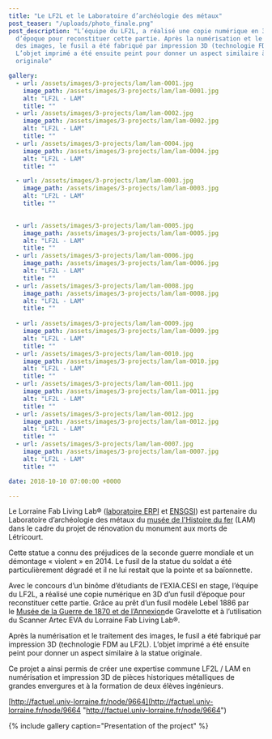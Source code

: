 ```yaml
---
title: "Le LF2L et le Laboratoire d’archéologie des métaux"
post_teaser: "/uploads/photo_finale.png"
post_description: "L’équipe du LF2L, a réalisé une copie numérique en 3D d’un fusil
  d’époque pour reconstituer cette partie. Après la numérisation et le traitement
  des images, le fusil a été fabriqué par impression 3D (technologie FDM au LF2L).
  L’objet imprimé a été ensuite peint pour donner un aspect similaire à la statue
  originale"

gallery:
  - url: /assets/images/3-projects/lam/lam-0001.jpg
    image_path: /assets/images/3-projects/lam/lam-0001.jpg
    alt: "LF2L - LAM"
    title: ""
  - url: /assets/images/3-projects/lam/lam-0002.jpg
    image_path: /assets/images/3-projects/lam/lam-0002.jpg
    alt: "LF2L - LAM"
    title: ""
  - url: /assets/images/3-projects/lam/lam-0004.jpg
    image_path: /assets/images/3-projects/lam/lam-0004.jpg
    alt: "LF2L - LAM"
    title: ""

  - url: /assets/images/3-projects/lam/lam-0003.jpg
    image_path: /assets/images/3-projects/lam/lam-0003.jpg
    alt: "LF2L - LAM"
    title: ""
  

  - url: /assets/images/3-projects/lam/lam-0005.jpg
    image_path: /assets/images/3-projects/lam/lam-0005.jpg
    alt: "LF2L - LAM"
    title: ""
  - url: /assets/images/3-projects/lam/lam-0006.jpg
    image_path: /assets/images/3-projects/lam/lam-0006.jpg
    alt: "LF2L - LAM"
    title: ""
  - url: /assets/images/3-projects/lam/lam-0008.jpg
    image_path: /assets/images/3-projects/lam/lam-0008.jpg
    alt: "LF2L - LAM"
    title: ""
  
  - url: /assets/images/3-projects/lam/lam-0009.jpg
    image_path: /assets/images/3-projects/lam/lam-0009.jpg
    alt: "LF2L - LAM"
    title: ""
  - url: /assets/images/3-projects/lam/lam-0010.jpg
    image_path: /assets/images/3-projects/lam/lam-0010.jpg
    alt: "LF2L - LAM"
    title: ""
  - url: /assets/images/3-projects/lam/lam-0011.jpg
    image_path: /assets/images/3-projects/lam/lam-0011.jpg
    alt: "LF2L - LAM"
    title: ""
  - url: /assets/images/3-projects/lam/lam-0012.jpg
    image_path: /assets/images/3-projects/lam/lam-0012.jpg
    alt: "LF2L - LAM"
    title: ""
  - url: /assets/images/3-projects/lam/lam-0007.jpg
    image_path: /assets/images/3-projects/lam/lam-0007.jpg
    alt: "LF2L - LAM"
    title: ""    

date: 2018-10-10 07:00:00 +0000

---
```


Le Lorraine Fab Living Lab® ([laboratoire ERPI](https://erpi.univ-lorraine.fr/) et [ENSGSI](https://www.facebook.com/ENSGSI/?__tn__=K-R&eid=ARA7HmvsiaiPc62vWD_iGEOUziX0pGYzvNlmsKhIpY8s7Ylo5DdwAO_-7fLTBOkHxD3cqstHZd3s2IjC&fref=mentions&__xts__%5B0%5D=68.ARBg2cwBaTLzLd9la34GTiz9f6nqoQ9Ld6OHX_yt_7l8BNN26-xgZNGJY0jHtIT6uJCuZtoRm6i0JXLPnlH7bZTUsETyDvgWWyher--JfVkfsEgEdwi9k3b43Tbg0bgwTKPsoYwuTqK0H0nRfOVrCQPVrp2ijgtbLOEcn4jRV3HXI0YT-pctTHZyXYPfBsMc-4KapGXhX-xs8cBhVdub6IVUscQ)) est partenaire du Laboratoire d’archéologie des métaux du [musée de l'Histoire du fer](https://www.facebook.com/musee.histoire.du.fer/?__tn__=K-R&eid=ARAQfhjqsxh37UIlUvnXE-_rEH4sTPQElR7dJIIgl-OmWYGgkF7648LnYbF2LEVBoMcKQ46l5B-Un78b&fref=mentions&__xts__%5B0%5D=68.ARBg2cwBaTLzLd9la34GTiz9f6nqoQ9Ld6OHX_yt_7l8BNN26-xgZNGJY0jHtIT6uJCuZtoRm6i0JXLPnlH7bZTUsETyDvgWWyher--JfVkfsEgEdwi9k3b43Tbg0bgwTKPsoYwuTqK0H0nRfOVrCQPVrp2ijgtbLOEcn4jRV3HXI0YT-pctTHZyXYPfBsMc-4KapGXhX-xs8cBhVdub6IVUscQ) (LAM) dans le cadre du projet de rénovation du monument aux morts de Létricourt.

Cette statue a connu des préjudices de la seconde guerre mondiale et un démontage « violent » en 2014. Le fusil de la statue du soldat a été particulièrement dégradé et il ne lui restait que la pointe et sa baïonnette.

Avec le concours d’un binôme d’étudiants de l’EXIA.CESI en stage, l’équipe du LF2L, a réalisé une copie numérique en 3D d’un fusil d’époque pour reconstituer cette partie. Grâce au prêt d’un fusil modèle Lebel 1886 par le [Musée de la Guerre de 1870 et de l’Annexion](https://www.facebook.com/MuseedelaGuerrede1870Gravelotte/?__tn__=K-R&eid=ARAo4jUwu3xkiIrLLp1Wa_U2FD3MwJJdjCdAdRWW7ISVTOkmHdYAwTYBjT0gL4eLgeJjUNLLC9kZaNjL&fref=mentions&__xts__%5B0%5D=68.ARBg2cwBaTLzLd9la34GTiz9f6nqoQ9Ld6OHX_yt_7l8BNN26-xgZNGJY0jHtIT6uJCuZtoRm6i0JXLPnlH7bZTUsETyDvgWWyher--JfVkfsEgEdwi9k3b43Tbg0bgwTKPsoYwuTqK0H0nRfOVrCQPVrp2ijgtbLOEcn4jRV3HXI0YT-pctTHZyXYPfBsMc-4KapGXhX-xs8cBhVdub6IVUscQ)de Gravelotte et à l’utilisation du Scanner Artec EVA du Lorraine Fab Living Lab®.  
  
Après la numérisation et le traitement des images, le fusil a été fabriqué par impression 3D (technologie FDM au LF2L). L’objet imprimé a été ensuite peint pour donner un aspect similaire à la statue originale.

Ce projet a ainsi permis de créer une expertise commune LF2L / LAM en numérisation et impression 3D de pièces historiques métalliques de grandes envergures et à la formation de deux élèves ingénieurs.

[http://factuel.univ-lorraine.fr/node/9664](http://factuel.univ-lorraine.fr/node/9664 "http://factuel.univ-lorraine.fr/node/9664")

{% include gallery caption="Presentation of the project" %}